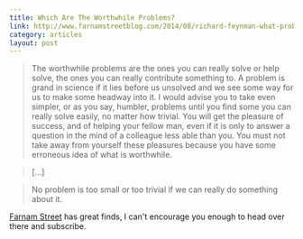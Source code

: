 ```yaml
---
title: Which Are The Worthwhile Problems?
link: http://www.farnamstreetblog.com/2014/08/richard-feynman-what-problems-to-solve/
category: articles
layout: post
---
```


> The worthwhile problems are the ones you can really solve or help solve, the
> ones you can really contribute something to. A problem is grand in science if
> it lies before us unsolved and we see some way for us to make some headway
> into it. I would advise you to take even simpler, or as you say, humbler,
> problems until you find some you can really solve easily, no matter how
> trivial. You will get the pleasure of success, and of helping your fellow man,
> even if it is only to answer a question in the mind of a colleague less able
> than you. You must not take away from yourself these pleasures because you
> have some erroneous idea of what is worthwhile.

> [...]

> No problem is too small or too trivial if we can really do something about it.

[Farnam Street][1] has great finds, I can't encourage you enough to head over
there and subscribe.

[1]: http://www.farnamstreetblog.com
